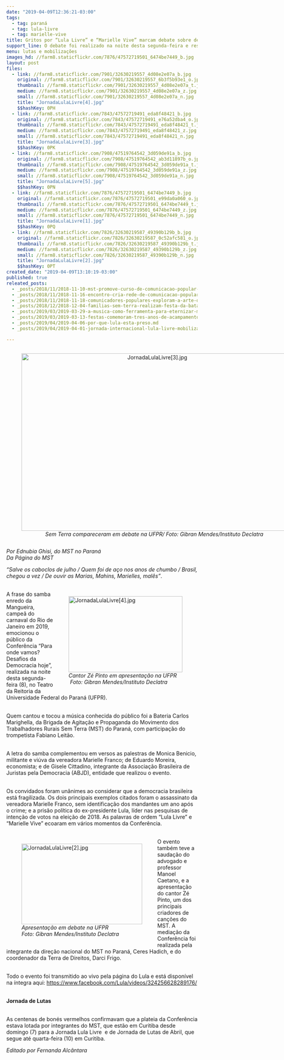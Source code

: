 ```yaml
---
date: "2019-04-09T12:36:21-03:00"
tags:
  - tag: paraná
  - tag: lula-livre
  - tag: marielle-vive
title: Gritos por “Lula Livre” e “Marielle Vive” marcam debate sobre democracia no Teatro da Reitoria da UFPR
support_line: O debate foi realizado na noite desta segunda-feira e ressaltou as lutas por justiça com samba da Mangueira
menu: lutas e mobilizações
images_hd: //farm8.staticflickr.com/7876/47572719501_6474be7449_b.jpg
layout: post
files:
  - link: //farm8.staticflickr.com/7901/32630219557_4d08e2e07a_b.jpg
    original: //farm8.staticflickr.com/7901/32630219557_6b3f5b93e1_o.jpg
    thumbnail: //farm8.staticflickr.com/7901/32630219557_4d08e2e07a_t.jpg
    medium: //farm8.staticflickr.com/7901/32630219557_4d08e2e07a_z.jpg
    small: //farm8.staticflickr.com/7901/32630219557_4d08e2e07a_n.jpg
    title: "JornadaLulaLivre[4].jpg"
    $$hashKey: 0PH
  - link: //farm8.staticflickr.com/7843/47572719491_eda8f48421_b.jpg
    original: //farm8.staticflickr.com/7843/47572719491_e76a52dba4_o.jpg
    thumbnail: //farm8.staticflickr.com/7843/47572719491_eda8f48421_t.jpg
    medium: //farm8.staticflickr.com/7843/47572719491_eda8f48421_z.jpg
    small: //farm8.staticflickr.com/7843/47572719491_eda8f48421_n.jpg
    title: "JornadaLulaLivre[3].jpg"
    $$hashKey: 0PK
  - link: //farm8.staticflickr.com/7908/47519764542_3d059de91a_b.jpg
    original: //farm8.staticflickr.com/7908/47519764542_ab3d11897b_o.jpg
    thumbnail: //farm8.staticflickr.com/7908/47519764542_3d059de91a_t.jpg
    medium: //farm8.staticflickr.com/7908/47519764542_3d059de91a_z.jpg
    small: //farm8.staticflickr.com/7908/47519764542_3d059de91a_n.jpg
    title: "JornadaLulaLivre[5].jpg"
    $$hashKey: 0PN
  - link: //farm8.staticflickr.com/7876/47572719501_6474be7449_b.jpg
    original: //farm8.staticflickr.com/7876/47572719501_e99da0a060_o.jpg
    thumbnail: //farm8.staticflickr.com/7876/47572719501_6474be7449_t.jpg
    medium: //farm8.staticflickr.com/7876/47572719501_6474be7449_z.jpg
    small: //farm8.staticflickr.com/7876/47572719501_6474be7449_n.jpg
    title: "JornadaLulaLivre[1].jpg"
    $$hashKey: 0PQ
  - link: //farm8.staticflickr.com/7826/32630219587_49390b129b_b.jpg
    original: //farm8.staticflickr.com/7826/32630219587_0c52afc581_o.jpg
    thumbnail: //farm8.staticflickr.com/7826/32630219587_49390b129b_t.jpg
    medium: //farm8.staticflickr.com/7826/32630219587_49390b129b_z.jpg
    small: //farm8.staticflickr.com/7826/32630219587_49390b129b_n.jpg
    title: "JornadaLulaLivre[2].jpg"
    $$hashKey: 0PT
created_date: "2019-04-09T13:10:19-03:00"
published: true
releated_posts:
  - _posts/2018/11/2018-11-10-mst-promove-curso-de-comunicacao-popular-em-curitiba.md
  - _posts/2018/11/2018-11-16-encontro-cria-rede-de-comunicacao-popular-no-parana.md
  - _posts/2018/11/2018-11-18-comunicadores-populares-exploram-a-arte-da-poesia.md
  - _posts/2018/12/2018-12-04-familias-sem-terra-realizam-festa-da-batata-doce-e-da-reforma-agraria-em-londrina-pr.md
  - _posts/2019/03/2019-03-29-a-musica-como-ferramenta-para-eternizar-momentos-da-historia.md
  - _posts/2019/03/2019-03-13-festas-comemoram-tres-anos-de-acampamentos-do-mst-em-quedas-do-iguacu.md
  - _posts/2019/04/2019-04-06-por-que-lula-esta-preso.md
  - _posts/2019/04/2019-04-01-jornada-internacional-lula-livre-mobiliza-acoes-no-brasil-e-no-mundo.md

---
```

<div style="text-align:center">
<figure class="image" style="display:inline-block"><img alt="JornadaLulaLivre[3].jpg" height="467" src="//farm8.staticflickr.com/7843/47572719491_eda8f48421_b.jpg" width="700" />
<figcaption><em>Sem Terra compareceram em debate na UFPR/ Foto: Gibran Mendes/Instituto Declatra</em></figcaption>
</figure>
</div>

<p><em>Por Ednubia Ghisi, do MST no Paran&aacute;<br />
Da P&aacute;gina do MST</em></p>

<p><em>&ldquo;Salve os caboclos de julho / Quem foi de a&ccedil;o nos anos de chumbo / Brasil, chegou a vez / De ouvir as Marias, Mahins, Marielles, mal&ecirc;s&rdquo;</em>.<br />
&nbsp;</p>

<figure class="image" style="float:right"><img alt="JornadaLulaLivre[4].jpg" height="200" src="//farm8.staticflickr.com/7901/32630219557_4d08e2e07a_b.jpg" width="300" />
<figcaption><em>Cantor Z&eacute; Pinto em apresenta&ccedil;&atilde;o na UFPR<br />
&nbsp;Foto: Gibran Mendes/Instituto Declatra</em></figcaption>
</figure>

<p>A frase do samba enredo da Mangueira, campe&atilde; do carnaval do Rio de Janeiro em 2019, emocionou o p&uacute;blico da Confer&ecirc;ncia &ldquo;Para onde vamos? Desafios da Democracia hoje&rdquo;, realizada na noite desta segunda-feira (8), no Teatro da Reitoria da Universidade Federal do Paran&aacute; (UFPR).</p>

<p><br />
Quem cantou e tocou a m&uacute;sica conhecida do p&uacute;blico foi a Bateria Carlos Marighella, da Brigada de Agita&ccedil;&atilde;o e Propaganda do Movimento dos Trabalhadores Rurais Sem Terra (MST) do Paran&aacute;, com participa&ccedil;&atilde;o do trompetista Fabiano Leit&atilde;o.<br />
&nbsp;</p>

<p>A letra do samba complementou em versos as palestras de Monica Benicio, militante e vi&uacute;va da vereadora Marielle Franco; de Eduardo Moreira, economista; e de Gisele Cittadino, integrante da Associa&ccedil;&atilde;o Brasileira de Juristas pela Democracia (ABJD), entidade que realizou o evento.<br />
&nbsp;</p>

<p>Os convidados foram un&acirc;nimes ao considerar que a democracia brasileira est&aacute; fragilizada. Os dois principais exemplos citados foram o assassinato da vereadora Marielle Franco, sem identifica&ccedil;&atilde;o dos mandantes um ano ap&oacute;s o crime; e a pris&atilde;o pol&iacute;tica do ex-presidente Lula, l&iacute;der nas pesquisas de inten&ccedil;&atilde;o de votos na elei&ccedil;&atilde;o de 2018. As palavras de ordem &ldquo;Lula Livre&rdquo; e &ldquo;Marielle Vive&rdquo; ecoaram em v&aacute;rios momentos da Confer&ecirc;ncia.<br />
&nbsp;</p>

<figure class="image" style="float:left"><img alt="JornadaLulaLivre[2].jpg" height="212" src="//farm8.staticflickr.com/7826/32630219587_49390b129b_b.jpg" width="318" />
<figcaption><em>Apresenta&ccedil;&atilde;o em debate na UFPR<br />
Foto: Gibran Mendes/Instituto Declatra</em></figcaption>
</figure>

<p>O evento tamb&eacute;m teve a sauda&ccedil;&atilde;o do advogado e professor Manoel Caetano, e a apresenta&ccedil;&atilde;o do cantor Z&eacute; Pinto, um dos principais criadores de can&ccedil;&otilde;es do MST. A media&ccedil;&atilde;o da Confer&ecirc;ncia foi realizada pela integrante da dire&ccedil;&atilde;o nacional do MST no Paran&aacute;, Ceres Hadich, e do coordenador da Terra de Direitos, Darci Frigo.<br />
&nbsp;</p>

<p>Todo o evento foi transmitido ao vivo pela p&aacute;gina do Lula e est&aacute; dispon&iacute;vel na &iacute;ntegra aqui: <a href="https://www.facebook.com/Lula/videos/324256628289176/">https://www.facebook.com/Lula/videos/324256628289176/</a><br />
&nbsp;</p>

<p><strong>Jornada de Lutas</strong><br />
&nbsp;</p>

<p>As centenas de bon&eacute;s vermelhos confirmavam que a plateia da Confer&ecirc;ncia estava lotada por integrantes do MST, que est&atilde;o em Curitiba desde domingo (7) para a Jornada Lula Livre&nbsp; e de Jornada de Lutas de Abril, que segue at&eacute; quarta-feira (10) em Curitiba.</p>

<p><em>Editado por Fernanda Alc&acirc;ntara</em></p>
